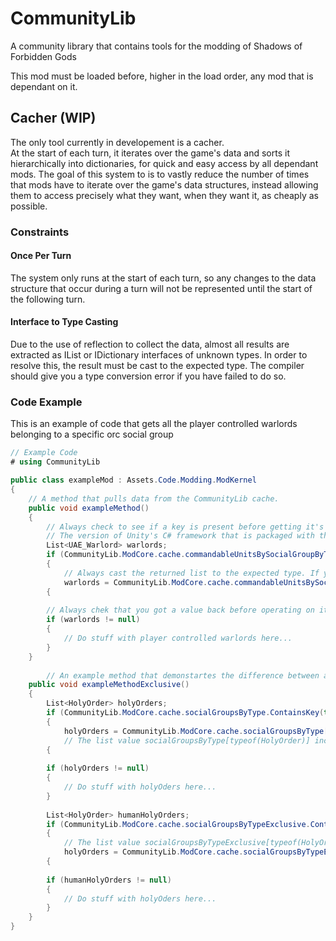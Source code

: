 # CommunityLib
A community library that contains tools for the modding of Shadows of Forbidden Gods

This mod must be loaded before, higher in the load order, any mod that is dependant on it.

## Cacher (WIP)
The only tool currently in developement is a cacher.  
At the start of each turn, it iterates over the game's data and sorts it hierarchically into dictionaries, for quick and easy access by all dependant mods.
The goal of this system to is to vastly reduce the number of times that mods have to iterate over the game's data structures, instead allowing them to access precisely  what they want, when they want it, as cheaply as possible.

### Constraints
#### Once Per Turn
The system only runs at the start of each turn, so any changes to the data structure that occur during a turn will not be represented until the start of the following turn.

#### Interface to Type Casting
Due to the use of reflection to collect the data, almost all results are extracted as IList or IDictionary interfaces of unknown types. In order to resolve this, the result must be cast to the expected type.
The compiler should give you a type conversion error if you have failed to do so.

### Code Example
This is an example of code that gets all the player controlled warlords belonging to a specific orc social group

```csharp
// Example Code
# using CommunityLib

public class exampleMod : Assets.Code.Modding.ModKernel
{
    // A method that pulls data from the CommunityLib cache.
    public void exampleMethod()
    {
        // Always check to see if a key is present before getting it's value.
        // The version of Unity's C# framework that is packaged with the game does not implement IDictionary.TryGetValue(key), thus this 'if contains key get value' structure is neccesary.
        List<UAE_Warlord> warlords;
        if (CommunityLib.ModCore.cache.commandableUnitsBySocialGroupByType.ContainsKey(exampleOrcSocialGroup) && CommunityLib.ModCore.cache.commandableUnitsBySocialGroupByType[exampleOrcSocialGroup].Contains(typeof(UAE_Warlord)))
        {
            // Always cast the returned list to the expected type. If you use the wrong types here, you will generate runtime errors that will get past the compiler.
            warlords = CommunityLib.ModCore.cache.commandableUnitsBySocialGroupByType[exampleOrcSocialGroup][typeof(UAE_Warlord)] as List<UAE_Warlord>;
        {
        
        // Always chek that you got a value back before operating on it.
        if (warlords != null)
        {
            // Do stuff with player controlled warlords here...
        }
    }
    
        // An example method that demonstartes the difference between a cache dictionary and it's exclusive counterpart.
    public void exampleMethodExclusive()
    {
        List<HolyOrder> holyOrders;
        if (CommunityLib.ModCore.cache.socialGroupsByType.ContainsKey(typeof(HolyOrder)))
        {
            holyOrders = CommunityLib.ModCore.cache.socialGroupsByType[typeof(HolyOrder)] as List<HolyOrder>;
            // The list value socialGroupsByType[typeof(HolyOrder)] includes everything that is of type HolyOrder or any of its subTypes. In the unmodded game, this will include human holy orders, witch's holy orders, and orphanim's holy orders.
        {
        
        if (holyOrders != null)
        {
            // Do stuff with holyOders here...
        }
        
        List<HolyOrder> humanHolyOrders;
        if (CommunityLib.ModCore.cache.socialGroupsByTypeExclusive.ContainsKey(typeof(HolyOrder)))
        {
            // The list value socialGroupsByTypeExclusive[typeof(HolyOrder)] includes everything that is of exactly type HolyOrder, not include any of it's subTypes. In the unmodded game, this will only contain human holy orders.
            holyOrders = CommunityLib.ModCore.cache.socialGroupsByTypeExclusive[typeof(HolyOrder)] as List<HolyOrder>;
        {
        
        if (humanHolyOrders != null)
        {
            // Do stuff with holyOders here...
        }
    }
}

```
